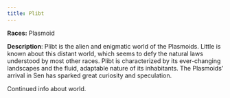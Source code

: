 ```yaml
---
title: Plibt
---
```


**Races:** Plasmoid

**Description**: Plibt is the alien and enigmatic world of the Plasmoids. Little is known about this distant world, which seems to defy the natural laws understood by most other races. Plibt is characterized by its ever-changing landscapes and the fluid, adaptable nature of its inhabitants. The Plasmoids' arrival in Sen has sparked great curiosity and speculation.

<!--more-->

<div class="todo">Continued info about world.</div>